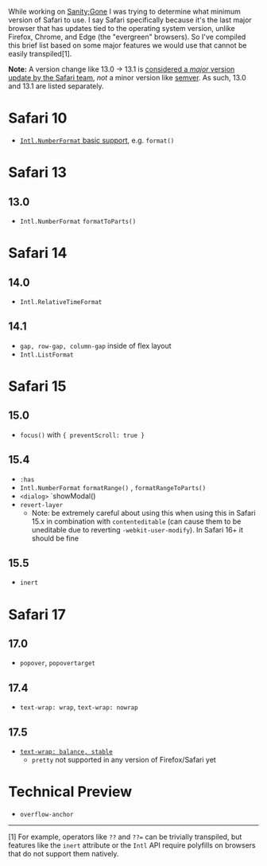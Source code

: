 While working on [Sanity;Gone](https://sanitygone.help) I was trying to determine what minimum version of Safari to use. I say Safari specifically because it's the last major browser that has updates tied to the operating system version, unlike Firefox, Chrome, and Edge (the "evergreen" browsers). So I've compiled this brief list based on some major features we would use that cannot be easily transpiled[1].

**Note:** A version change like 13.0 → 13.1 is [considered a *major* version update by the Safari team](https://github.com/web-platform-dx/web-features/issues/173#issuecomment-1555386336), *not* a minor version like [semver](https://semver.org/). As such, 13.0 and 13.1 are listed separately.
# Safari 10
- [`Intl.NumberFormat` basic support](https://caniuse.com/mdn-javascript_builtins_intl_numberformat), e.g. `format()`
# Safari 13
## 13.0
- `Intl.NumberFormat` `formatToParts()`
# Safari 14
## 14.0
- `Intl.RelativeTimeFormat`
## 14.1
- `gap, row-gap, column-gap` inside of flex layout
- `Intl.ListFormat`
# Safari 15
## 15.0
- `focus()` with `{ preventScroll: true }`
## 15.4
- `:has`
- `Intl.NumberFormat` `formatRange()` , `formatRangeToParts()`
- `<dialog>` `showModal()
- `revert-layer`
	- Note: be extremely careful about using this when using this in Safari 15.x in combination with `contenteditable` (can cause them to be uneditable due to reverting `-webkit-user-modify`). In Safari 16+ it should be fine
## 15.5
- `inert`
# Safari 17
## 17.0
- `popover`, `popovertarget`
## 17.4
- `text-wrap: wrap`, `text-wrap: nowrap`
## 17.5
- [`text-wrap: balance, stable`](https://developer.mozilla.org/en-US/docs/Web/CSS/text-wrap#browser_compatibility)
	- `pretty` not supported in any version of Firefox/Safari yet
# Technical Preview
- `overflow-anchor`

---
[1] For example, operators like `??` and `??=` can be trivially transpiled, but features like the `inert` attribute or the `Intl` API require polyfills on browsers that do not support them natively.